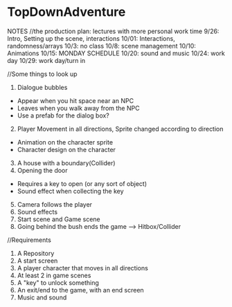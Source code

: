# TopDownAdventure


NOTES
//the production plan: lectures with more personal work time
9/26: Intro, Setting up the scene, interactions
10/01: Interactions, randomness/arrays
10/3: no class
10/8: scene management 
10/10: Animations
10/15: MONDAY SCHEDULE
10/20: sound and music 
10/24: work day 
10/29: work day/turn in


//Some things to look up
1. Dialogue bubbles
- Appear when you hit space near an NPC
- Leaves when you walk away from the NPC
- Use a prefab for the dialog box?
2. Player Movement in all directions, Sprite changed according to direction
- Animation on the character sprite
- Character design on the character 
3.  A house with a boundary(Collider)
4. Opening the door
- Requires a key to open (or any sort of object)
- Sound effect when collecting the key 
5. Camera follows the player
6. Sound effects
7. Start scene and Game scene
8. Going behind the bush ends the game --> Hitbox/Collider


//Requirements
1. A Repository 
2. A start screen
3. A player character that moves in all directions 
4. At least 2 in game scenes 
5. A "key" to unlock something 
6. An exit/end to the game, with an end screen 
7. Music and sound 




